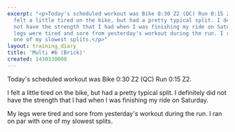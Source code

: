 ```yaml
---
excerpt: "<p>Today's scheduled workout was Bike 0:30 Z2 (QC) Run 0:15 Z2.</p><p>I
  felt a little tired on the bike, but had a pretty typical split. I definitely did
  not have the strength that I had when I was finishing my ride on Saturday.</p><p>My
  legs were tired and sore from yesterday's workout during the run. I ran on par with
  one of my slowest splits.</p>"
layout: training_diary
title: 'Multi #6 (Brick)'
created: 1430330000
---
```

<p>Today's scheduled workout was Bike 0:30 Z2 (QC) Run 0:15 Z2.</p><p>I felt a little tired on the bike, but had a pretty typical split. I definitely did not have the strength that I had when I was finishing my ride on Saturday.</p><p>My legs were tired and sore from yesterday's workout during the run. I ran on par with one of my slowest splits.</p>
